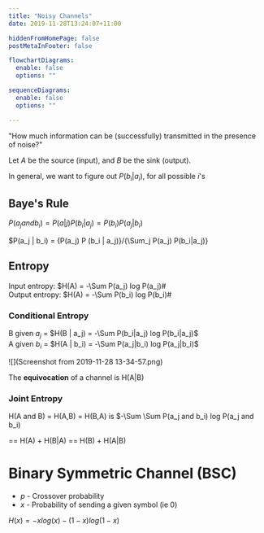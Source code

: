 ```yaml
---
title: "Noisy Channels"
date: 2019-11-28T13:24:07+11:00

hiddenFromHomePage: false
postMetaInFooter: false

flowchartDiagrams:
  enable: false
  options: ""

sequenceDiagrams: 
  enable: false
  options: ""

---
```


"How much information can be (successfully) transmitted in the presence of noise?"

Let $A$ be the source (input), and $B$ be the sink (output).

In general, we want to figure out $P(b_i | a_i)$, for all possible $i$'s

## Baye&apos;s Rule

$P (a_j and b_i ) = P (a | j ) P(b_i | a_j ) = P (b_i ) P(a_j | b_i )$

$P(a_j | b_i) = {P(a_j) P (b_i | a_j)}/{\Sum_j P(a_j) P(b_i|a_j)}


## Entropy

Input entropy: $H(A) = -\Sum P(a_j) log P(a_j)#  
Output entropy: $H(A) = -\Sum P(b_i) log P(b_i)#

### Conditional Entropy

B given $a_j$ = $H(B | a_j) = -\Sum P(b_i|a_j) log P(b_i|a_j)$  
A given $b_i$ = $H(A | b_i) = -\Sum P(a_j|b_i) log P(a_j|b_i)$

![](Screenshot from 2019-11-28 13-34-57.png)

The **equivocation** of a channel is H(A|B)

### Joint Entropy

H(A and B) = H(A,B) = H(B,A) is $-\Sum \Sum P(a_j and b_i) log P(a_j and b_i)

== H(A) + H(B|A)
== H(B) + H(A|B)



# Binary Symmetric Channel (BSC)

* $p$ - Crossover probability
* $x$ - Probability of sending a given symbol (ie 0)

$H(x) = −x log(x) − (1−x) log(1−x)$

